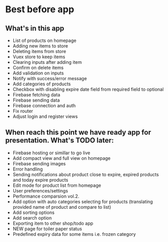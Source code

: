 # Best before app

## What's in this app
- List of products on homepage
- Adding new items to store
- Deleting items from store
- Vuex store to keep items
- Clearing inputs after adding item
- Confirm on delete items
- Add validation on inputs
- Notify with success/error message
- Add categories of products
- Checkbox with disabling expire date field from required field to optional
- Firebase fetching data
- Firebase sending data
- Firebase connection and auth
- Fix router
- Adjust login and register views

## When reach this point we have ready app for presentation. What's TODO later:
- Firebase hosting or simillar to go live
- Add compact view and full view on homepage
- Firebase sending images
- Error handling
- Sending notifications about product close to expire, expired products and today expire products
- Edit mode for product list from homepage
- User preferences/settings
- Performance comparsion vol.2.
- Add option with auto categories selecting for products (translating provided name of product and compare to list)
- Add sorting options
- Add search option
- Exporting item to other shop/todo app
- NEW page for toiler paper status
- Predefined expiry data for some items i.e. frozen category
